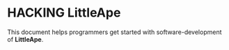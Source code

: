 # HACKING LittleApe

This document helps programmers get started with software-development of **LittleApe**.
